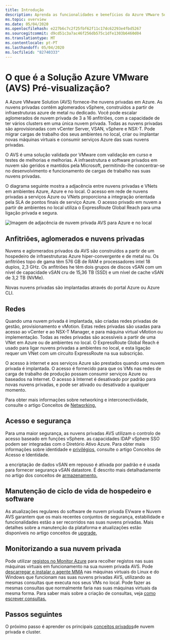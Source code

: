 ```yaml
---
title: Introdução
description: Aprenda as funcionalidades e benefícios da Azure VMware Solution (AVS) para implementar e gerir cargas de trabalho baseadas em VMware no Azure.
ms.topic: overview
ms.date: 05/04/2020
ms.openlocfilehash: e227b6c7c2f25fbf62f11c17dc62293e4fbd5267
ms.sourcegitcommit: d9cd51c3a7ac46f256db575c1dfe1303b6460d04
ms.translationtype: MT
ms.contentlocale: pt-PT
ms.lasthandoff: 05/04/2020
ms.locfileid: "82740333"
---
```

# <a name="what-is-azure-vmware-solution-avs-preview"></a>O que é a Solução Azure VMware (AVS) Pré-visualização?

A Azure VMware Solution (AVS) fornece-lhe nuvens privadas em Azure. As nuvens privadas contêm aglomerados vSphere, construídos a partir de infraestruturas azure de metal nu dedicado. Você pode escalar aglomerados de nuvem privada de 3 a 16 anfitriões, com a capacidade de ter vários clusters em uma única nuvem privada. Todas as nuvens privadas são aprovisionadas com vCenter Server, VSAN, vSphere e NSX-T. Pode migrar cargas de trabalho dos seus ambientes no local, criar ou implantar novas máquinas virtuais e consumir serviços Azure das suas nuvens privadas.

O AVS é uma solução validada por VMware com validação em curso e testes de melhorias e melhorias. A infraestrutura e software privados em nuvem são geridos e mantidos pela Microsoft, permitindo-lhe concentrar-se no desenvolvimento e funcionamento de cargas de trabalho nas suas nuvens privadas.

O diagrama seguinte mostra a adjacência entre nuvens privadas e VNets em ambientes Azure, Azure e no local. O acesso em rede de nuvens privadas a serviços Azure ou VNets proporciona a integração orientada pela SLA de pontos finais de serviço Azure. O acesso privado em nuvem a partir de ambientes no local utiliza o ExpressRoute Global Reach para uma ligação privada e segura.

![Imagem de adjacência de nuvem privada AVS para Azure e no local](./media/adjacency-overview-drawing-final.png)

## <a name="hosts-clusters-and-private-clouds"></a>Anfitriões, aglomerados e nuvens privadas

Nuvens e aglomerados privados da AVS são construídos a partir de um hospedeiro de infraestruturas Azure hiper-convergente e de metal nu. Os anfitriões topo de gama têm 576 GB de RAM e processadores intel 18 duplos, 2,3 GHz. Os anfitriões he têm dois grupos de discos vSAN com um nível de capacidade vSAN cru de 15,36 TB (SSD) e um nível de cache vSAN de 3,2 TB (NVMe).

Novas nuvens privadas são implantadas através do portal Azure ou Azure CLI.

## <a name="networking"></a>Redes

Quando uma nuvem privada é implantada, são criadas redes privadas de gestão, provisionamento e vMotion. Estas redes privadas são usadas para acesso ao vCenter e ao NSX-T Manager, e para máquina virtual vMotion ou implementação. Todas as redes privadas são acessíveis a partir de uma VNet em Azure ou de ambientes no local. O ExpressRoute Global Reach é usado para ligar nuvens privadas a ambientes no local, e esta ligação requer um VNet com um circuito ExpressRoute na sua subscrição.

O acesso à internet e aos serviços Azure são prestados quando uma nuvem privada é implantada. O acesso é fornecido para que os VMs nas redes de carga de trabalho de produção possam consumir serviços Azure ou baseados na Internet. O acesso à Internet é desativado por padrão para novas nuvens privadas, e pode ser ativado ou desativado a qualquer momento.

Para obter mais informações sobre networking e interconectividade, consulte o artigo Conceitos de [Networking.](concepts-networking.md)

## <a name="access-and-security"></a>Acesso e segurança

Para uma maior segurança, as nuvens privadas AVS utilizam o controlo de acesso baseado em funções vSphere. as capacidades lDAP vSphere SSO podem ser integradas com o Diretório Ativo Azure. Para obter mais informações sobre identidade e [privilégios,](concepts-identity.md) consulte o artigo Conceitos de Acesso e Identidade.

a encriptação de dados vSAN em repouso é ativada por padrão e é usada para fornecer segurança vSAN datastore. É descrito mais detalhadamente no artigo dos conceitos de [armazenamento.](concepts-storage.md)

## <a name="host-and-software-lifecycle-maintenance"></a>Manutenção de ciclo de vida de hospedeiro e software

As atualizações regulares do software de nuvem privada EVware e Nuvem AVS garantem que os mais recentes conjuntos de segurança, estabilidade e funcionalidades estão a ser recorridos nas suas nuvens privadas. Mais detalhes sobre a manutenção da plataforma e atualizações estão disponíveis no artigo conceitos de [upgrade.](concepts-upgrades.md)

## <a name="monitoring-your-private-cloud"></a>Monitorizando a sua nuvem privada

Pode utilizar [registos no Monitor Azure](../azure-monitor/overview.md) para recolher registos nas suas máquinas virtuais em funcionamento na sua nuvem privada AVS. Pode [descarregar e instalar o agente MMA](../azure-monitor/platform/log-analytics-agent.md#installation-and-configuration) nas máquinas virtuais do Linux e do Windows que funcionam nas suas nuvens privadas AVS, utilizando as mesmas consultas que executa nos seus VMs no local. Pode fazer as mesmas consultas que normalmente faria nas suas máquinas virtuais da mesma forma. Para saber mais sobre a criação de consultas, veja [como escrever consultas.](../azure-monitor/log-query/log-query-overview.md#how-can-i-learn-how-to-write-queries)

## <a name="next-steps"></a>Passos seguintes

O próximo passo é aprender os principais [conceitos privados](concepts-private-clouds-clusters.md)de nuvem privada e cluster.

<!-- LINKS - external -->

<!-- LINKS - internal -->
[concepts-private-clouds-clusters]: ./concepts-private-clouds-clusters.md
